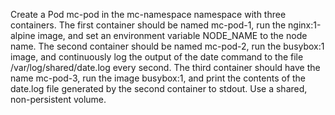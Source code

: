 Create a Pod mc-pod in the mc-namespace namespace with three containers. The first container should be named mc-pod-1, run the nginx:1-alpine image, and set an environment variable NODE_NAME to the node name. The second container should be named mc-pod-2, run the busybox:1 image, and continuously log the output of the date command to the file /var/log/shared/date.log every second. The third container should have the name mc-pod-3, run the image busybox:1, and print the contents of the date.log file generated by the second container to stdout. Use a shared, non-persistent volume.
